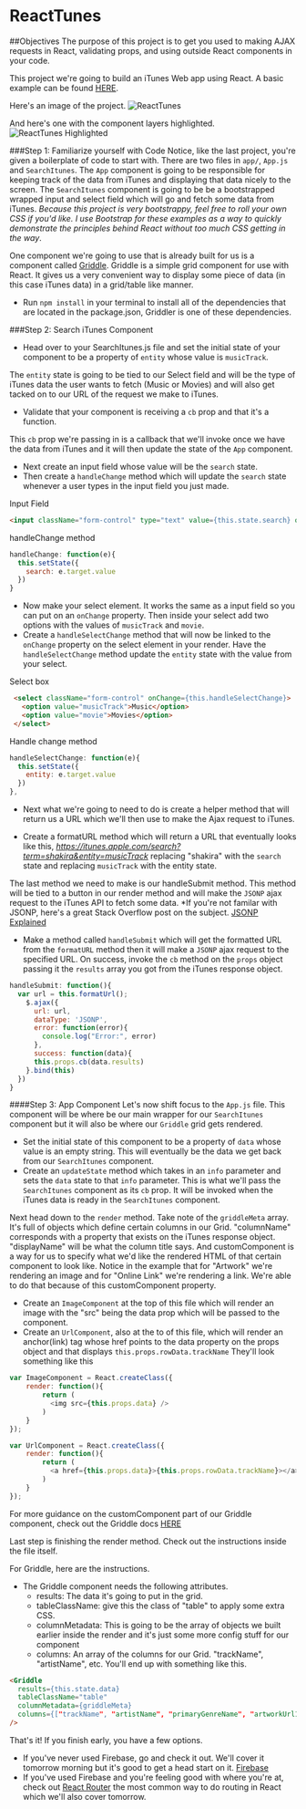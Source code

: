 ReactTunes
============

##Objectives
The purpose of this project is to get you used to making AJAX requests in React, validating props, and using outside React components in your code.

This project we're going to build an iTunes Web app using React. A basic example can be found [HERE](http://reactweek.com/projects/reactTunes). 

Here's an image of the project. 
![ReactTunes](http://tylermcginnis.com/ReactWeek/react-tunes.png)

And here's one with the component layers highlighted.
![ReactTunes Highlighted](http://tylermcginnis.com/ReactWeek/react-tunes-components.png)

###Step 1: Familiarize yourself with Code
Notice, like the last project, you're given a boilerplate of code to start with. There are two files in ```app/```, ```App.js``` and ```SearchItunes```. The ```App``` component is going to be responsible for keeping track of the data from iTunes and displaying that data nicely to the screen. The ```SearchItunes``` component is going to be be a bootstrapped wrapped input and select field which will go and fetch some data from iTunes. *Because this project is very bootstrappy, feel free to roll your own CSS if you'd like. I use Bootstrap for these examples as a way to quickly demonstrate the principles behind React without too much CSS getting in the way*.

One component we're going to use that is already built for us is a component called [Griddle](http://dynamictyped.github.io/Griddle/). Griddle is a simple grid component for use with React. It gives us a very convenient way to display some piece of data (in this case iTunes data) in a grid/table like manner. 

* Run ```npm install``` in your terminal to install all of the dependencies that are located in the package.json, Griddler is one of these dependencies. 

###Step 2: Search iTunes Component
* Head over to your SearchItunes.js file and set the initial state of your component to be a property of ```entity``` whose value is ```musicTrack```. 

The ```entity``` state is going to be tied to our Select field and will be the type of iTunes data the user wants to fetch (Music or Movies) and will also get tacked on to our URL of the request we make to iTunes.

* Validate that your component is receiving a ```cb``` prop and that it's a function.

This ```cb``` prop we're passing in is a callback that we'll invoke once we have the data from iTunes and it will then update the state of the ```App``` component.

* Next create an input field whose value will be the ```search``` state.
* Then create a ```handleChange``` method which will update the ```search``` state whenever a user types in the input field you just made.

Input Field
```html
<input className="form-control" type="text" value={this.state.search} onChange={this.handleChange}/>
```

handleChange method
```javascript
handleChange: function(e){
  this.setState({
    search: e.target.value
  })
}
```
* Now make your select element. It works the same as a input field so you can put on an ```onChange``` property. Then inside your select add two options with the values of ```musicTrack``` and ```movie```.
* Create a ```handleSelectChange``` method that will now be linked to the ```onChange``` property on the select element in your render. Have the ```handleSelectChange``` method update the ```entity``` state with the value from your select.

Select box
```html
 <select className="form-control" onChange={this.handleSelectChange}>
   <option value="musicTrack">Music</option>
   <option value="movie">Movies</option>
 </select>
```

Handle change method
```javascript
handleSelectChange: function(e){
  this.setState({
    entity: e.target.value
  })
},
```

* Next what we're going to need to do is create a helper method that will return us a URL which we'll then use to make the Ajax request to iTunes.

* Create a formatURL method which will return a URL that eventually looks like this, *https://itunes.apple.com/search?term=shakira&entity=musicTrack* replacing "shakira" with the ```search``` state and replacing ```musicTrack``` with the entity state.

The last method we need to make is our handleSubmit method. This method will be tied to a button in our render method and will make the ```JSONP``` ajax request to the iTunes API to fetch some data. *If you're not familar with JSONP, here's a great Stack Overflow post on the subject. [JSONP Explained](http://stackoverflow.com/questions/2067472/what-is-jsonp-all-about)

* Make a method called ```handleSubmit``` which will get the formatted URL from the ```formatURL``` method then it will make a ```JSONP``` ajax request to the specified URL. On success, invoke the ```cb``` method on the ```props``` object passing it the ```results``` array you got from the iTunes response object. 
```javascript
handleSubmit: function(){
  var url = this.formatUrl();
    $.ajax({
      url: url,
      dataType: 'JSONP',
      error: function(error){
        console.log("Error:", error)
      },
      success: function(data){
      this.props.cb(data.results)
    }.bind(this)
  })
}
```

####Step 3: App Component
Let's now shift focus to the ```App.js``` file. This component will be where be our main wrapper for our ```SearchItunes``` component but it will also be where our ```Griddle``` grid gets rendered. 

* Set the initial state of this component to be a property of ```data``` whose value is an empty string. This will eventually be the data we get back from our ```SearchItunes``` component.
* Create an ```updateState``` method which takes in an ```info``` parameter and sets the ```data``` state to that ```info``` parameter. This is what we'll pass the ```SearchItunes``` component as its ```cb``` prop. It will be invoked when the iTunes data is ready in the ```SearchItunes``` component.

Next head down to the ```render``` method. Take note of the ```griddleMeta``` array. It's full of objects which define certain columns in our Grid. "columnName" corresponds with a property that exists on the iTunes response object. "displayName" will be what the column title says. And customComponent is a way for us to specify what we'd like the rendered HTML of that certain component to look like. Notice in the example that for "Artwork" we're rendering an image and for "Online Link" we're rendering a link. We're able to do that because of this customComponent property.

* Create an ```ImageComponent``` at the top of this file which will render an image with the "src" being the data prop which will be passed to the component.
* Create an ```UrlComponent```, also at the to of this file, which will render an anchor(link) tag whose href points to the data property on the props object and that displays ```this.props.rowData.trackName```
They'll look something like this
```javascript
var ImageComponent = React.createClass({
    render: function(){
        return (
          <img src={this.props.data} />
        )
    }
});

var UrlComponent = React.createClass({
    render: function(){
        return (
          <a href={this.props.data}>{this.props.rowData.trackName}></a>
        )
    }
});
```
For more guidance on the customComponent part of our Griddle component, check out the Griddle docs [HERE](http://dynamictyped.github.io/Griddle/customization.html#customColumns)

Last step is finishing the render method. Check out the instructions inside the file itself. 

For Griddle, here are the instructions. 
  * The Griddle component needs the following attributes.
    - results: The data it's going to put in the grid.
    - tableClassName: give this the class of "table" to apply some extra CSS.
    - columnMetadata: This is going to be the array of objects we built earlier inside the render and it's just some more config stuff for our component
    - columns: An array of the columns for our Grid. "trackName", "artistName", etc.
  You'll end up with something like this.
  ```html
  <Griddle
    results={this.state.data}
    tableClassName="table"
    columnMetadata={griddleMeta}
    columns={["trackName", "artistName", "primaryGenreName", "artworkUrl100", "trackPrice", "kind", "trackViewUrl"]}
  />
  ```
  
That's it! If you finish early, you have a few options.
  - If you've never used Firebase, go and check it out. We'll cover it tomorrow morning but it's good to get a head start on it. [Firebase](https://www.firebase.com/)
  - If you've used Firebase and you're feeling good with where you're at, check out [React Router](https://github.com/rackt/react-router) the most common way to do routing in React which we'll also cover tomorrow. 
